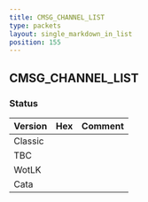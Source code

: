 ```yaml
---
title: CMSG_CHANNEL_LIST
type: packets
layout: single_markdown_in_list
position: 155
---
```


## CMSG_CHANNEL_LIST

### Status

Version | Hex | Comment
---------- | ---------- | ---------- 
Classic |  |  
TBC |  |  
WotLK |  |  
Cata |  |  
